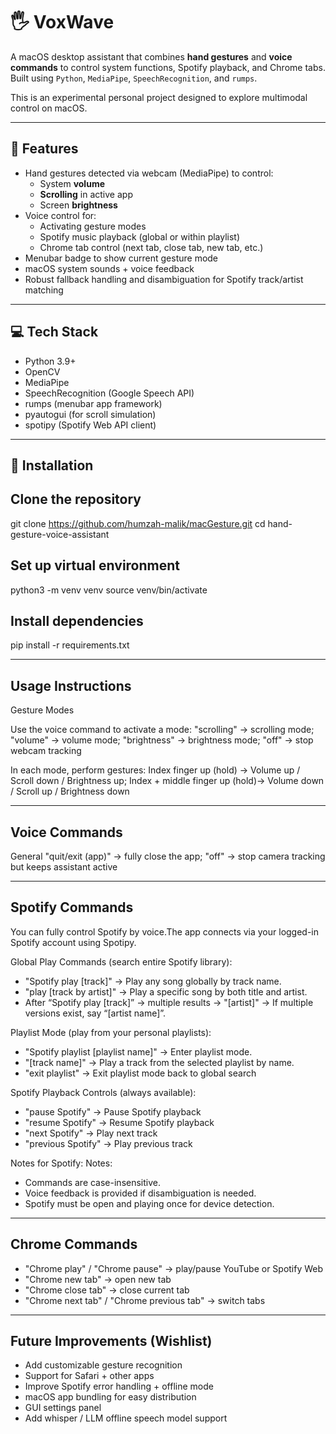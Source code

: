 # 🖐️ VoxWave

A macOS desktop assistant that combines **hand gestures** and **voice commands** to control system functions, Spotify playback, and Chrome tabs.  
Built using `Python`, `MediaPipe`, `SpeechRecognition`, and `rumps`.  

This is an experimental personal project designed to explore multimodal control on macOS.

---

## 🚀 Features

- Hand gestures detected via webcam (MediaPipe) to control:
  - System **volume**
  - **Scrolling** in active app
  - Screen **brightness**
- Voice control for:
  - Activating gesture modes
  - Spotify music playback (global or within playlist)
  - Chrome tab control (next tab, close tab, new tab, etc.)
- Menubar badge to show current gesture mode
- macOS system sounds + voice feedback
- Robust fallback handling and disambiguation for Spotify track/artist matching

---

## 💻 Tech Stack
- Python 3.9+
- OpenCV
- MediaPipe
- SpeechRecognition (Google Speech API)
- rumps (menubar app framework)
- pyautogui (for scroll simulation)
- spotipy (Spotify Web API client)

---

## 📝 Installation

## Clone the repository
git clone https://github.com/humzah-malik/macGesture.git
cd hand-gesture-voice-assistant

## Set up virtual environment
python3 -m venv venv
source venv/bin/activate

## Install dependencies
pip install -r requirements.txt

---

## Usage Instructions
Gesture Modes

Use the voice command to activate a mode:
"scrolling" -> scrolling mode; 
"volume" -> volume mode; 
"brightness" -> brightness mode; 
"off" -> stop webcam tracking

In each mode, perform gestures:
Index finger up (hold) -> Volume up / Scroll down / Brightness up; 
Index + middle finger up (hold)-> Volume down / Scroll up / Brightness down

---

## Voice Commands
General
"quit/exit (app)" -> fully close the app; 
"off" -> stop camera tracking but keeps assistant active

---

## Spotify Commands
You can fully control Spotify by voice.The app connects via your logged-in Spotify account using Spotipy.

Global Play Commands (search entire Spotify library):
- "Spotify play [track]" -> Play any song globally by track name.
- "play [track by artist]" -> Play a specific song by both title and artist.
- After “Spotify play [track]” → multiple results → "[artist]" -> If multiple versions exist, say “[artist name]”.

Playlist Mode (play from your personal playlists):
- "Spotify playlist [playlist name]" -> Enter playlist mode.
- "[track name]" -> Play a track from the selected playlist by name.
- "exit playlist" -> Exit playlist mode back to global search

Spotify Playback Controls (always available):
- "pause Spotify" -> Pause Spotify playback
- "resume Spotify" -> Resume Spotify playback
- "next Spotify" -> Play next track
- "previous Spotify" -> Play previous track

Notes for Spotify:
Notes:
- Commands are case-insensitive.
- Voice feedback is provided if disambiguation is needed.
- Spotify must be open and playing once for device detection.

---

## Chrome Commands
- "Chrome play" / "Chrome pause" -> play/pause YouTube or Spotify Web
- "Chrome new tab" -> open new tab
- "Chrome close tab" -> close current tab
- "Chrome next tab" / "Chrome previous tab" -> switch tabs

---

## Future Improvements (Wishlist)
- Add customizable gesture recognition
- Support for Safari + other apps
- Improve Spotify error handling + offline mode
- macOS app bundling for easy distribution
- GUI settings panel
- Add whisper / LLM offline speech model support